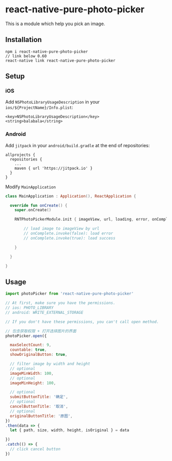 # react-native-pure-photo-picker

This is a module which help you pick an image.

## Installation

```
npm i react-native-pure-photo-picker
// link below 0.60
react-native link react-native-pure-photo-picker
```

## Setup

### iOS

Add `NSPhotoLibraryUsageDescription` in your `ios/${ProjectName}/Info.plist`:

```
<key>NSPhotoLibraryUsageDescription</key>
<string>balabala</string>
```

### Android

Add `jitpack` in your `android/build.gradle` at the end of repositories:

```
allprojects {
  repositories {
    ...
    maven { url 'https://jitpack.io' }
  }
}
```

Modify `MainApplication`

```kotlin
class MainApplication : Application(), ReactApplication {

  override fun onCreate() {
    super.onCreate()

    RNTPhotoPickerModule.init { imageView, url, loading, error, onComplete ->

        // load image to imageView by url
        // onComplete.invoke(false): load error
        // onComplete.invoke(true): load success

    }

  }

}
```

## Usage

```js
import photoPicker from 'react-native-pure-photo-picker'

// At first, make sure you have the permissions.
// ios: PHOTO_LIBRARY
// android: WRITE_EXTERNAL_STORAGE

// If you don't have these permissions, you can't call open method.

// 包含获取权限 + 打开选择图片的界面
photoPicker.open({

  maxSelectCount: 9,
  countable: true,
  showOriginalButton: true,

  // filter image by width and height
  // optional
  imageMinWidth: 100,
  // optional
  imageMinHeight: 100,

  // optional
  submitButtonTitle: '确定',
  // optional
  cancelButtonTitle: '取消',
  // optional
  originalButtonTitle: '原图',
})
.then(data => {
  let { path, size, width, height, isOriginal } = data

})
.catch(() => {
  // click cancel button
})
```